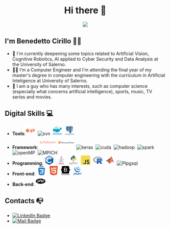 

<h1 align="center">
Hi there  👋
</h1>
<div id="header" align="center">
  <img src="https://media.giphy.com/media/dWesBcTLavkZuG35MI/giphy.gif" width="300"/>
</div>

## I'm Benedetto Cirillo 👨‍💻
- 🔭 I'm currently deepening some topics related to Artificial Vision, Cognitive Robotics, AI applied to Cyber Security and Data Analysis at the University of Salerno.
- 👨‍🎓 I’m a Computer Engineer and I'm attending the final year of my master's degree in computer engineering with the curriculum in Artificial Inteligence at University of Salerno.
- 👀 I am a guy who has many interests, such as computer science (especially what concerns artificial intelligence), sports, music, TV series and movies.
## Digital Skills 💻
- **Tools**:<img src="https://github.com/devicons/devicon/blob/master/icons/git/git-plain-wordmark.svg" title="git" alt="git" width="30" height="30"/>&nbsp;
 <img src="https://upload.wikimedia.org/wikipedia/commons/2/22/Apache_Subversion_logo.svg" title="svn" alt="svn" width="30" height="30"/>&nbsp;
  <img src="https://github.com/devicons/devicon/blob/master/icons/docker/docker-plain-wordmark.svg" title="docker" alt="docker" width="30" height="30"/>&nbsp;
  <img src="https://github.com/devicons/devicon/blob/master/icons/postgresql/postgresql-plain-wordmark.svg" title="postgresql" alt="postgresql" width="30" height="30"/>&nbsp;
- **Framework**: <img src="https://github.com/devicons/devicon/blob/master/icons/pytorch/pytorch-plain-wordmark.svg" title="pytorch" alt="pytorch" width="50" height="40"/>&nbsp;
  <img src="https://github.com/devicons/devicon/blob/master/icons/tensorflow/tensorflow-original-wordmark.svg" title="tensorflow" alt="tensorflow" width="50" height="40"/>&nbsp;
  <img src="https://github.com/valohai/ml-logos/blob/master/keras.svg" title="keras" alt="keras" width="30" height="30"/>&nbsp;
<img src="https://github.com/valohai/ml-logos/blob/master/cuda.svg" title="cuda" alt="cuda" width="30" height="30"/>&nbsp;
<img src="https://svn.apache.org/repos/asf/comdev/project-logos/originals/hadoop.svg" title="hadoop" alt="hadoop" width="80" height="40"/>&nbsp;
<img src="https://upload.wikimedia.org/wikipedia/commons/f/f3/Apache_Spark_logo.svg" title="spark" alt="spark" width="40" height="30"/>&nbsp;
<img src="https://upload.wikimedia.org/wikipedia/commons/e/eb/OpenMP_logo.png" title="openMP" alt="openMP" width="40" height="30"/>&nbsp;
<img src="https://1.bp.blogspot.com/-8ElZWf7qm9I/XgU9F1rYoYI/AAAAAAAAUbs/zxRzJzUKrpIE3noj0GWRO-TMs6L8YEy2gCLcBGAsYHQ/s1600/MPI-logo.PNG" title="MPIHC" alt="MPICH" width="50" height="30"/>&nbsp;
- **Programming**: <img src="https://github.com/devicons/devicon/blob/master/icons/c/c-original.svg" title="c" alt="c" width="30" height="30"/>&nbsp;
  <img src="https://github.com/devicons/devicon/blob/master/icons/java/java-original-wordmark.svg" title="java" alt="java" width="30" height="30"/>&nbsp;
  <img src="https://github.com/devicons/devicon/blob/master/icons/python/python-original-wordmark.svg" title="python" alt="python" width="30" height="30"/>&nbsp;
  <img src="https://github.com/devicons/devicon/blob/master/icons/javascript/javascript-original.svg" title="JavaScript" alt="JavaScript" width="30" height="30"/>&nbsp;
  <img src="https://github.com/devicons/devicon/blob/master/icons/r/r-original.svg" title="r" alt="r" width="30" height="30"/>&nbsp;
  <img src="https://github.com/devicons/devicon/blob/master/icons/matlab/matlab-original.svg" title="matlab" alt="matlab" width="30" height="30"/>&nbsp;
  <img src="https://www.todopostgresql.com/wp-content/uploads/2018/09/cursoPlpgsql.png" title="Plpgsql" alt="Plpgsql" width="30" height="30"/>&nbsp;
- **Front-end**: <img src="https://github.com/devicons/devicon/blob/master/icons/css3/css3-plain-wordmark.svg"  title="CSS3" alt="CSS" width="30" height="30"/>&nbsp;
  <img src="https://github.com/devicons/devicon/blob/master/icons/html5/html5-original.svg" title="HTML5" alt="HTML" width="30" height="30"/>&nbsp;
  <img src="https://github.com/devicons/devicon/blob/master/icons/bootstrap/bootstrap-plain-wordmark.svg"  title="bootstrap" alt="bootstrap" width="30" height="30"/>&nbsp;
  <img src="https://github.com/devicons/devicon/blob/master/icons/jquery/jquery-plain-wordmark.svg" title="jquery" alt="jquery" width="30" height="30"/>&nbsp;
- **Back-end**: <img src="https://github.com/devicons/devicon/blob/master/icons/php/php-plain.svg" title="c" alt="c" width="30" height="30"/>&nbsp;

## Contacts 📭

- <a  href="https://www.linkedin.com/in/benedetto-cirillo-9254b4237/" ><img src="https://img.shields.io/badge/-BenedettoCirillo-blue?style=flat&logo=Linkedin&logoColor=white" alt="LinkedIn Badge" />
  </a>
- <a  href="mailto:benedetto99@live.com" ><img src="https://img.shields.io/badge/📩-Mail-brightgreen" alt="Mail Badge" />

<!--
**bcirillo99/bcirillo99** is a ✨ _special_ ✨ repository because its `README.md` (this file) appears on your GitHub profile.

Here are some ideas to get you started:

- 🔭 I’m currently working on ...
- 🌱 I’m currently learning ...
- 👯 I’m looking to collaborate on ...
- 🤔 I’m looking for help with ...
- 💬 Ask me about ...
- 📫 How to reach me: ...
- 😄 Pronouns: ...
- ⚡ Fun fact: ...
-->

